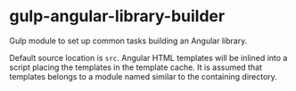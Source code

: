 # gulp-angular-library-builder
Gulp module to set up common tasks building an Angular library.

Default source location is ``src``. Angular HTML templates will be inlined into a script
placing the templates in the template cache. It is assumed that templates belongs to a
module named similar to the containing directory.
